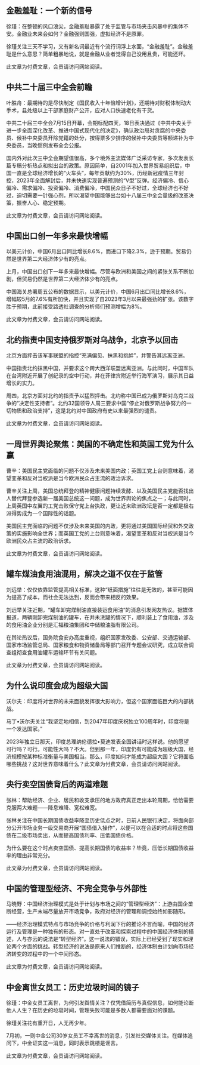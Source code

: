 ## 金融羞耻：一个新的信号

徐瑾：在整顿的风口浪尖，金融羞耻暴露了处于监管与市场夹击风暴中的集体不安。金融业未来会如何？金融强则国强，虚拟经济不是原罪。

徐瑾关注三天不学习，又有新名词最近有个流行词浮上水面，“金融羞耻”。金融羞耻是什么意思？简单粗暴地说，就是金融从业者觉得自己没用且贵，可能还坏。

此文章为付费文章，会员请访问网站阅读。

## 中共二十届三中全会前瞻

叶胜舟：最期待的是尽快制定《国民收入十年倍增计划》，还期待对财税体制动大手术，县处级以上干部家庭财产公开，应对人口快速老化有干货。

中共二十届三中全会7月15日开幕，会期标配四天，18日表决通过《中共中央关于进一步全面深化改革、推进中国式现代化的决定》，确认政治局对贪腐的中央委员、候补中央委员开除党籍的处分，按得票多少排序的候补中央委员等额递补为中央委员，当晚惯例发布全会公报。

国内外对此次三中全会期望值很高，多个境外主流媒体广泛采访专家，多次发表长篇专稿分析热点和拟出台的政策。原因简单，自2001年加入世界贸易组织后，中国一直是全球经济增长的“火车头”，每年贡献约为30%，历经新冠疫情三年封控，2023年全面解封后，并未快速实现普遍预测的“V型”反弹。经济偏冷、信心偏冷、需求偏冷、投资偏冷、消费偏冷，中国民众日子不好过，全球经济也不好过，迫切需要一针强心剂，所以渴望中国能够出台如十八届三中全会量级的改革决策，振奋人心、稳定预期。

此文章为付费文章，会员请访问网站阅读。

## 中国出口创一年多来最快增幅

以美元计价，中国6月出口同比增长8.6%，而进口下降2.3%，逊于预期。贸易仍然是世界第二大经济体少有的亮点。

上月，中国出口创下一年多来最快增幅。尽管与欧洲和美国之间的紧张关系不断加剧，但贸易仍然是世界第二大经济体少有的亮点。

中国海关总署周五公布的数据显示，以美元计价，中国6月出口同比增长8.6%，增幅较5月的7.6%有所加快，并且实现了自2023年3月以来最强劲的扩张。该数字胜于预期，此前接受路透社调查的分析师们预测增幅为8%。

此文章为付费文章，会员请访问网站阅读。

## 北约指责中国支持俄罗斯对乌战争，北京予以回击

北京方面抨击该军事联盟的指控“充满偏见、抹黑和挑衅”，并警告其远离亚洲。

中国指责北约抹黑中国，并要求这个跨大西洋联盟远离亚洲。与此同时，中国军队在台湾附近开展了创纪录的空中行动，并在菲律宾附近举行海军演习，展示其日益增长的实力。

周四，北京方面对北约的指责予以猛烈抨击。北约称中国已成为俄罗斯对乌克兰战争的“决定性支持者”。北约32国领导人周三要求中国“停止对俄罗斯战争努力的一切物质和政治支持”，这是北约对中国政府有史以来最强烈的谴责。

此文章为付费文章，会员请访问网站阅读。

## 一周世界舆论聚焦：美国的不确定性和英国工党为什么赢

曹辛：美国民主党面临的问题不仅涉及未来美国内政；英国工党上台则意味着，渴望变革和反对当权派是当今欧洲民众占主流的政治诉求。

曹辛关注上周，美国总统拜登的精神健康问题持续发酵、以及美国民主党能否找出人替代拜登参选新一届美国总统这一问题，成为世界舆论的焦点之一；与此同时，上周英国中左翼的工党击败保守党上台执政，更让近来欧洲政坛是否一定都是极右派得势成为一个国际性的话题。

美国民主党面临的问题不仅涉及未来美国的内政，更将通过美国国际经贸和外交政策的实施影响全世界；而英国工党的上台则意味着，渴望变革和反对当权派是当今欧洲民众占主流的政治诉求。

此文章为付费文章，会员请访问网站阅读。

## 罐车煤油食用油混用，解决之道不仅在于监管

刘远举：仅仅依靠监管提高相关标准，这种“纸面措施”往往是无效的，甚至可能因为提高了成本，而社会无法达到，反而会带来相反的效果。

刘远举关注近期，“罐车卸完煤制油直接装运食用油”的消息引发网友热议。据媒体报道，两辆刚卸完煤制油的罐车，在并未洗罐的情况下，顺利装上了食用油，涉及的食用油企业分别是汇福粮油集团和中储粮油脂有限公司。

在舆论热议后，国务院食安办高度重视，组织国家发改委、公安部、交通运输部、国家市场监管总局、国家粮食和物资储备局等部门召开专题会议研究，成立联合调查组彻查食用油罐车运输环节有关问题。

此文章为付费文章，会员请访问网站阅读。

## 为什么说印度会成为超级大国

沃尔夫：印度将对世界的未来面貌发挥很大影响力，但这个国家面临巨大的内部挑战。

马丁•沃尔夫关注“我坚定地相信，到2047年印度庆祝独立100周年时，印度将是一个发达国家。”

2023年独立日那天，印度总理纳伦德拉•莫迪发表全国讲话时这样说。他的愿望可行吗？可行。可能性大吗？不大。但到那一年，印度仍有可能成为超级大国，经济规模按某种标准衡量与美国相当。那么，印度如何才能成为超级大国？它将面临哪些挑战？这对世界意味着什么？此文章为付费文章，会员请访问网站阅读。

## 央行卖空国债背后的两道难题

张林：帮助经济、企业、居民和收支承压的地方政府真正走出本轮周期，恰恰需要克服两大难题——降息难降、宽松难宽。

张林关注在中国长期国债收益率降至历史低点之时，日前人民银行决定，将面向部分公开市场业务一级交易商开展“国债借入操作”，以便可以在合适的时点将这些国债在二级市场卖出，从而提高国债利率、压低国债价格。

为什么要在这个时点卖空国债、提高长期国债的收益率？毕竟，压低长期国债收益率的理由非常充分。

此文章为付费文章，会员请访问网站阅读。

## 中国的管理型经济、不完全竞争与外部性

马晓野：中国经济治理模式是处于计划与市场之间的“管理型经济”：上游由国企垄断经营，生产末端尽量放开市场竞争，政府对经济的管理和调控始终如影随形。

——经济治理模式特点与市场竞争的价格与利润下行的推论不言而喻，中国的经济运行及管理是一种独有的形态。对一直处于改革和探索过程中的中国经济体制的描述，人与亦云的说法是“转型经济”。这一说法的错误，实际上已经受到了现实和理论两个方面的挑战。转型经济的说法是原来人们推断的，经济体制由计划向市场经济转变的过程中的一个中间形态。

此文章为付费文章，会员请访问网站阅读。

## 中金离世女员工：历史垃圾时间的镜子

徐瑾：中金女员工离世，为何引发舆情关注？仅凭借简历与真假信息，如何能论断他人人生？在历史的垃圾时间，管理失败可能是多数人都需要面对的课题。

徐瑾关注花有重开日，人无再少年。

7月初，一则中金公司30岁女员工不幸离世的消息，引发社交媒体关注。在媒体追问下，中金证实这一消息，同时表示跳楼是谣言。

此文章为付费文章，会员请访问网站阅读。


